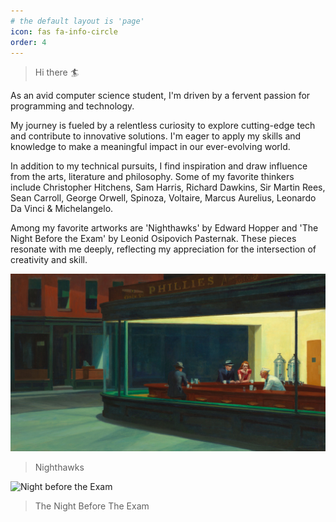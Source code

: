 ```yaml
---
# the default layout is 'page'
icon: fas fa-info-circle
order: 4
---
```

> Hi there 🏄

 As an avid computer science student, I'm driven by a fervent passion for programming and technology.

 My journey is fueled by a relentless curiosity to explore cutting-edge tech and contribute to innovative solutions. I'm eager to apply my skills and knowledge to make a meaningful impact in our ever-evolving world.

 In addition to my technical pursuits, I find inspiration and draw influence from the arts, literature and philosophy. Some of my favorite thinkers include Christopher Hitchens, Sam Harris, Richard Dawkins, Sir Martin Rees, Sean Carroll, George Orwell, Spinoza, Voltaire, Marcus Aurelius, Leonardo Da Vinci & Michelangelo.

 Among my favorite artworks are 'Nighthawks' by Edward Hopper and 'The Night Before the Exam' by Leonid Osipovich Pasternak. These pieces resonate with me deeply, reflecting my appreciation for the intersection of creativity and skill.


![Nighthawks](/images/Nighthawks.jpg)
>Nighthawks

![Night before the Exam](/images/Nightbeforetheexam.png)
>The Night Before The Exam
